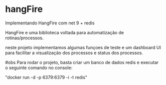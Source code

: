# hangFire

Implementando HangFire com net 9 + redis

HangFire e uma biblioteca voltada para automatização de rotinas/processos.

neste projeto implementamos algumas funçoes de teste e um dashboard UI para facilitar a visualização dos processos e status dos processos.

#obs
Para rodar o projeto, basta criar um banco de dados redis e executar o seguinte comando no console:

"docker run -d -p 6379:6379 -i -t redis"
